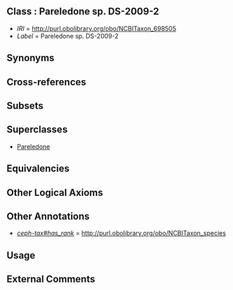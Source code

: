 
## Class : Pareledone sp. DS-2009-2

 * *IRI* = http://purl.obolibrary.org/obo/NCBITaxon_698505
 * *Label* = Pareledone sp. DS-2009-2

## Synonyms


## Cross-references


## Subsets


## Superclasses

 * [Pareledone](../../NCBITaxon/43/NCBITaxon_158843.md)

## Equivalencies


## Other Logical Axioms


## Other Annotations

 * *[ceph-tax#has_rank](../../ceph-tax#has/nk/ceph-tax#has_rank.md)* = http://purl.obolibrary.org/obo/NCBITaxon_species

## Usage


## External Comments

